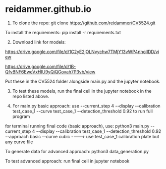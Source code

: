 # reidammer.github.io

1. To clone the repo: git clone https://github.com/reidammer/CV5524.git

To install the requirements: pip install -r requirements.txt


2. Download link for models:

https://drive.google.com/file/d/1C2yE2jOLNvychw7TMjY13vWP4nholIDD/view

https://drive.google.com/file/d/1B-QfvBNF6EweVxHIU9yQiQGovah7P3vb/view

Put these in the CV5524 folder alongside main.py and the jupyter notebook.

3. To test these models, run the final cell in the jupyter notebook in the repo listed above.


4. For main.py basic approach:
use --current_step 4 --display --calibration test_case_1 --curve test_case_1 --detection_threshold 0.92 to run full program

for terminal running final code (basic approach), use:
python3 main.py --current_step 4 --display --calibration test_case_1 --detection_threshold 0.92 --approach basic --curve cubic
----> use test_case_1 calibration plate but any curve file

To generate data for advanced approach: python3 data_generation.py

To test advanced approach: run final cell in jupyter notebook